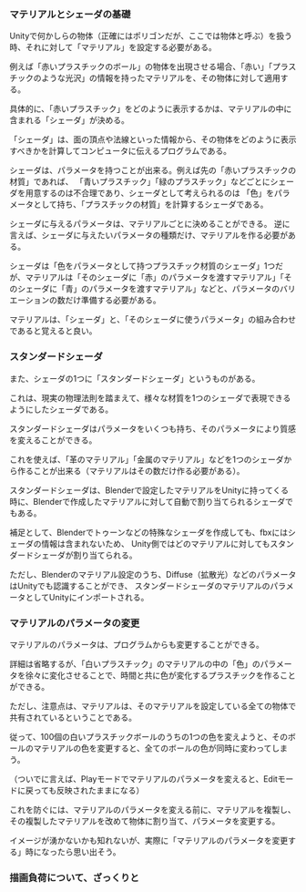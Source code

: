 ### マテリアルとシェーダの基礎

Unityで何かしらの物体（正確にはポリゴンだが、ここでは物体と呼ぶ）を扱う時、それに対して「マテリアル」を設定する必要がある。

例えば「赤いプラスチックのボール」の物体を出現させる場合、「赤い」「プラスチックのような光沢」の情報を持ったマテリアルを、その物体に対して適用する。

具体的に、「赤いプラスチック」をどのように表示するかは、マテリアルの中に含まれる「シェーダ」が決める。

「シェーダ」は、面の頂点や法線といった情報から、その物体をどのように表示すべきかを計算してコンピュータに伝えるプログラムである。

シェーダは、パラメータを持つことが出来る。例えば先の「赤いプラスチックの材質」であれば、
「青いプラスチック」「緑のプラスチック」などごとにシェーダを用意するのは不合理であり、シェーダとして考えられるのは
「色」をパラメータとして持ち、「プラスチックの材質」を計算するシェーダである。

シェーダに与えるパラメータは、マテリアルごとに決めることができる。
逆に言えば、シェーダに与えたいパラメータの種類だけ、マテリアルを作る必要がある。

シェーダは「色をパラメータとして持つプラスチック材質のシェーダ」1つだが、マテリアルは「そのシェーダに「赤」のパラメータを渡すマテリアル」「そのシェーダに「青」のパラメータを渡すマテリアル」などと、パラメータのバリエーションの数だけ準備する必要がある。

マテリアルは、「シェーダ」と、「そのシェーダに使うパラメータ」の組み合わせであると覚えると良い。

### スタンダードシェーダ

また、シェーダの1つに「スタンダードシェーダ」というものがある。

これは、現実の物理法則を踏まえて、様々な材質を1つのシェーダで表現できるようにしたシェーダである。

スタンダードシェーダはパラメータをいくつも持ち、そのパラメータにより質感を変えることができる。

これを使えば、「革のマテリアル」「金属のマテリアル」などを1つのシェーダから作ることが出来る（マテリアルはその数だけ作る必要がある）。

スタンダードシェーダは、Blenderで設定したマテリアルをUnityに持ってくる時に、Blenderで作成したマテリアルに対して自動で割り当てられるシェーダでもある。

補足として、Blenderでトゥーンなどの特殊なシェーダを作成しても、fbxにはシェーダの情報は含まれないため、
Unity側ではどのマテリアルに対してもスタンダードシェーダが割り当てられる。

ただし、Blenderのマテリアル設定のうち、Diffuse（拡散光）などのパラメータはUnityでも認識することができ、
スタンダードシェーダのマテリアルのパラメータとしてUnityにインポートされる。

### マテリアルのパラメータの変更

マテリアルのパラメータは、プログラムからも変更することができる。

詳細は省略するが、「白いプラスチック」のマテリアルの中の「色」のパラメータを徐々に変化させることで、時間と共に色が変化するプラスチックを作ることができる。

ただし、注意点は、マテリアルは、そのマテリアルを設定している全ての物体で共有されているということである。

従って、100個の白いプラスチックボールのうちの1つの色を変えようと、そのボールのマテリアルの色を変更すると、全てのボールの色が同時に変わってしまう。

（ついでに言えば、Playモードでマテリアルのパラメータを変えると、Editモードに戻っても反映されたままになる）

これを防ぐには、マテリアルのパラメータを変える前に、マテリアルを複製し、その複製したマテリアルを改めて物体に割り当て、パラメータを変更する。

イメージが湧かないかも知れないが、実際に「マテリアルのパラメータを変更する」時になったら思い出そう。

### 描画負荷について、ざっくりと

